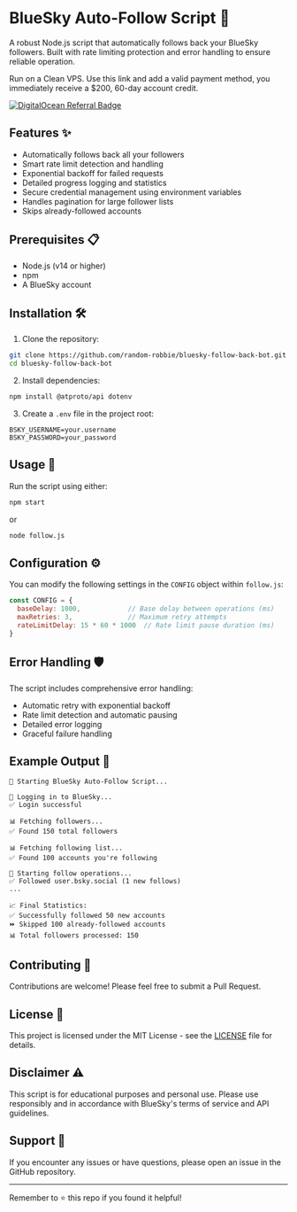 # BlueSky Auto-Follow Script 🚀

A robust Node.js script that automatically follows back your BlueSky followers. Built with rate limiting protection and error handling to ensure reliable operation.

Run on a Clean VPS. Use this link and add a valid payment method, you immediately receive a $200, 60-day account credit.

[![DigitalOcean Referral Badge](https://web-platforms.sfo2.cdn.digitaloceanspaces.com/WWW/Badge%203.svg)](https://www.digitalocean.com/?refcode=e22bbff5f6f1&utm_campaign=Referral_Invite&utm_medium=Referral_Program&utm_source=badge)

## Features ✨

- Automatically follows back all your followers
- Smart rate limit detection and handling
- Exponential backoff for failed requests
- Detailed progress logging and statistics
- Secure credential management using environment variables
- Handles pagination for large follower lists
- Skips already-followed accounts

## Prerequisites 📋

- Node.js (v14 or higher)
- npm
- A BlueSky account

## Installation 🛠️

1. Clone the repository:
```bash
git clone https://github.com/random-robbie/bluesky-follow-back-bot.git
cd bluesky-follow-back-bot
```

2. Install dependencies:
```bash
npm install @atproto/api dotenv
```

3. Create a `.env` file in the project root:
```env
BSKY_USERNAME=your.username
BSKY_PASSWORD=your_password
```

## Usage 🚀

Run the script using either:
```bash
npm start
```
or
```bash
node follow.js
```

## Configuration ⚙️

You can modify the following settings in the `CONFIG` object within `follow.js`:

```javascript
const CONFIG = {
  baseDelay: 1000,            // Base delay between operations (ms)
  maxRetries: 3,              // Maximum retry attempts
  rateLimitDelay: 15 * 60 * 1000  // Rate limit pause duration (ms)
}
```

## Error Handling 🛡️

The script includes comprehensive error handling:
- Automatic retry with exponential backoff
- Rate limit detection and automatic pausing
- Detailed error logging
- Graceful failure handling

## Example Output 📝

```
🚀 Starting BlueSky Auto-Follow Script...

🔑 Logging in to BlueSky...
✅ Login successful

📊 Fetching followers...
✅ Found 150 total followers

📊 Fetching following list...
✅ Found 100 accounts you're following

🤝 Starting follow operations...
✅ Followed user.bsky.social (1 new follows)
...

📈 Final Statistics:
✅ Successfully followed 50 new accounts
⏩ Skipped 100 already-followed accounts
📊 Total followers processed: 150
```

## Contributing 🤝

Contributions are welcome! Please feel free to submit a Pull Request.

## License 📄

This project is licensed under the MIT License - see the [LICENSE](LICENSE) file for details.

## Disclaimer ⚠️

This script is for educational purposes and personal use. Please use responsibly and in accordance with BlueSky's terms of service and API guidelines.

## Support 💬

If you encounter any issues or have questions, please open an issue in the GitHub repository.

---
Remember to ⭐ this repo if you found it helpful!

